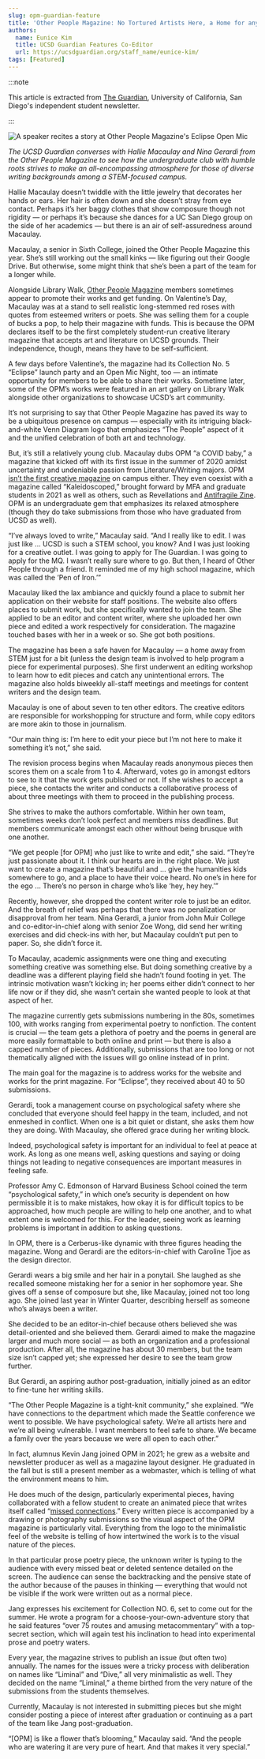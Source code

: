 ```yaml
---
slug: opm-guardian-feature
title: 'Other People Magazine: No Tortured Artists Here, a Home for any “Othered”'
authors: 
  name: Eunice Kim
  title: UCSD Guardian Features Co-Editor
  url: https://ucsdguardian.org/staff_name/eunice-kim/
tags: [Featured]
---
```

:::note

This article is extracted from [The Guardian](https://ucsdguardian.org/2023/04/23/other-people-magazine-no-tortured-artists-here-a-home-for-any-othered/), University of California, San Diego's independent student newsletter.

:::

![A speaker recites a story at Other People Magazine's Eclipse Open Mic](opm-eclipse-open-mic.jpg)

*The UCSD Guardian converses with Hallie Macaulay and Nina Gerardi from the Other People Magazine to see how the undergraduate club with humble roots strives to make an all-encompassing atmosphere for those of diverse writing backgrounds among a STEM-focused campus.*

Hallie Macaulay doesn’t twiddle with the little jewelry that decorates her hands or ears. Her hair is often down and she doesn’t stray from eye contact. Perhaps it’s her baggy clothes that show composure though not rigidity — or perhaps it’s because she dances for a UC San Diego group on the side of her academics — but there is an air of self-assuredness around Macaulay. 

Macaulay, a senior in Sixth College, joined the Other People Magazine this year. She’s still working out the small kinks — like figuring out their Google Drive. But otherwise, some might think that she’s been a part of the team for a longer while. 

Alongside Library Walk, [Other People Magazine](https://otherpeoplesd.com/) members sometimes appear to promote their works and get funding. On Valentine’s Day, Macaulay was at a stand to sell realistic long-stemmed red roses with quotes from esteemed writers or poets. She was selling them for a couple of bucks a pop, to help their magazine with funds. This is because the OPM declares itself to be the first completely student-run creative literary magazine that accepts art and literature on UCSD grounds. Their independence, though, means they have to be self-sufficient. 

A few days before Valentine’s, the magazine had its Collection No. 5 “Eclipse” launch party and an Open Mic Night, too — an intimate opportunity for members to be able to share their works. Sometime later, some of the OPM’s works were featured in an art gallery on Library Walk alongside other organizations to showcase UCSD’s art community. 

It’s not surprising to say that Other People Magazine has paved its way to be a ubiquitous presence on campus — especially with its intriguing black-and-white Venn Diagram logo that emphasizes “The People” aspect of it and the unified celebration of both art and technology.

But, it’s still a relatively young club. Macaulay dubs OPM “a COVID baby,” a magazine that kicked off with its first issue in the summer of 2020 amidst uncertainty and undeniable passion from Literature/Writing majors. OPM [isn’t the first creative magazine](https://otherpeoplesd.com/uc-magazines) on campus either. They even coexist with a magazine called “Kaleidoscoped,” brought forward by MFA and graduate students in 2021 as well as others, such as Revellations and [Antifragile Zine](https://ucsdguardian.org/2023/03/12/from-dreams-to-realities-the-antifragile-zine/). OPM is an undergraduate gem that emphasizes its relaxed atmosphere (though they do take submissions from those who have graduated from UCSD as well).

“I’ve always loved to write,” Macaulay said. “And I really like to edit. I was just like … UCSD is such a STEM school, you know? And I was just looking for a creative outlet. I was going to apply for The Guardian. I was going to apply for the MQ. I wasn’t really sure where to go. But then, I heard of Other People through a friend. It reminded me of my high school magazine, which was called the ‘Pen of Iron.’”

Macaulay liked the lax ambiance and quickly found a place to submit her application on their website for staff positions. The website also offers places to submit work, but she specifically wanted to join the team. She applied to be an editor and content writer, where she uploaded her own piece and edited a work respectively for consideration. The magazine touched bases with her in a week or so. She got both positions. 

The magazine has been a safe haven for Macaulay — a home away from STEM just for a bit (unless the design team is involved to help program a piece for experimental purposes). She first underwent an editing workshop to learn how to edit pieces and catch any unintentional errors. The magazine also holds biweekly all-staff meetings and meetings for content writers and the design team. 

Macaulay is one of about seven to ten other editors. The creative editors are responsible for workshopping for structure and form, while copy editors are more akin to those in journalism.

“Our main thing is: I’m here to edit your piece but I’m not here to make it something it’s not,” she said.

The revision process begins when Macaulay reads anonymous pieces then scores them on a scale from 1 to 4. Afterward, votes go in amongst editors to see to it that the work gets published or not. If she wishes to accept a piece, she contacts the writer and conducts a collaborative process of about three meetings with them to proceed in the publishing process.

She strives to make the authors comfortable. Within her own team, sometimes weeks don’t look perfect and members miss deadlines. But members communicate amongst each other without being brusque with one another.

“We get people [for OPM] who just like to write and edit,” she said. “They’re just passionate about it. I think our hearts are in the right place. We just want to create a magazine that’s beautiful and … give the humanities kids somewhere to go, and a place to have their voice heard. No one’s in here for the ego … There’s no person in charge who’s like ‘hey, hey hey.’”

Recently, however, she dropped the content writer role to just be an editor. And the breath of relief was perhaps that there was no penalization or disapproval from her team. Nina Gerardi, a junior from John Muir College and co-editor-in-chief along with senior Zoe Wong, did send her writing exercises and did check-ins with her, but Macaulay couldn’t put pen to paper. So, she didn’t force it.

To Macaulay, academic assignments were one thing and executing something creative was something else. But doing something creative by a deadline was a different playing field she hadn’t found footing in yet. The intrinsic motivation wasn’t kicking in; her poems either didn’t connect to her life now or if they did, she wasn’t certain she wanted people to look at that aspect of her. 

The magazine currently gets submissions numbering in the 80s, sometimes 100, with works ranging from experimental poetry to nonfiction. The content is crucial — the team gets a plethora of poetry and the poems in general are more easily formattable to both online and print —  but there is also a capped number of pieces. Additionally, submissions that are too long or not thematically aligned with the issues will go online instead of in print.

The main goal for the magazine is to address works for the website and works for the print magazine. For “Eclipse”, they received about 40 to 50 submissions. 

Gerardi, took a management course on psychological safety where she concluded that everyone should feel happy in the team, included, and not enmeshed in conflict. When one is a bit quiet or distant, she asks them how they are doing. With Macaulay, she offered grace during her writing block.

Indeed, psychological safety is important for an individual to feel at peace at work. As long as one means well, asking questions and saying or doing things not leading to negative consequences are important measures in feeling safe.

Professor Amy C. Edmonson of Harvard Business School coined the term “psychological safety,” in which one’s security is dependent on how permissible it is to make mistakes, how okay it is for difficult topics to be approached, how much people are willing to help one another, and to what extent one is welcomed for this. For the leader, seeing work as learning problems is important in addition to asking questions.

In OPM, there is a Cerberus-like dynamic with three figures heading the magazine. Wong and Gerardi are the editors-in-chief with Caroline Tjoe as the design director.

Gerardi wears a big smile and her hair in a ponytail. She laughed as she recalled someone mistaking her for a senior in her sophomore year. She gives off a sense of composure but she, like Macaulay, joined not too long ago. She joined last year in Winter Quarter, describing herself as someone who’s always been a writer. 

She decided to be an editor-in-chief because others believed she was detail-oriented and she believed them. Gerardi aimed to make the magazine larger and much more social — as both an organization and a professional production.  After all, the magazine has about 30 members, but the team size isn’t capped yet; she expressed her desire to see the team grow further.

But Gerardi, an aspiring author post-graduation, initially joined as an editor to fine-tune her writing skills. 

“The Other People Magazine is a tight-knit community,” she explained.  “We have connections to the department which made the Seattle conference we went to possible. We have psychological safety. We’re all artists here and we’re all being vulnerable. I want members to feel safe to share. We became a family over the years because we were all open to each other.”

In fact, alumnus Kevin Jang joined OPM in 2021; he grew as a website and newsletter producer as well as a magazine layout designer. He graduated in the fall but is still a present member as a webmaster, which is telling of what the environment means to him.

He does much of the design, particularly experimental pieces, having collaborated with a fellow student to create an animated piece that writes itself called “[missed connections](https://otherpeoplesd.com/missed-connections).” Every written piece is accompanied by a drawing or photography submissions so the visual aspect of the OPM magazine is particularly vital. Everything from the logo to the minimalistic feel of the website is telling of how intertwined the work is to the visual nature of the pieces.

In that particular prose poetry piece, the unknown writer is typing to the audience with every missed beat or deleted sentence detailed on the screen. The audience can sense the backtracking and the pensive state of the author because of the pauses in thinking — everything that would not be visible if the work were written out as a normal piece. 

Jang expresses his excitement for Collection NO. 6, set to come out for the summer. He wrote a program for a choose-your-own-adventure story that he said features “over 75 routes and amusing metacommentary” with a top-secret section, which will again test his inclination to head into experimental prose and poetry waters.

Every year, the magazine strives to publish an issue (but often two) annually. The names for the issues were a tricky process with deliberation on names like “Liminal” and “Dive,” all very minimalistic as well. They decided on the name “Liminal,” a theme birthed from the very nature of the submissions from the students themselves.

Currently, Macaulay is not interested in submitting pieces but she might consider posting a piece of interest after graduation or continuing as a part of the team like Jang post-graduation. 

“[OPM] is like a flower that’s blooming,” Macaulay said. “And the people who are watering it are very pure of heart. And that makes it very special.”
